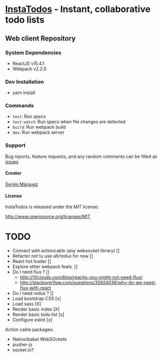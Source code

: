 # [InstaTodos](http://www.idonthaveawebsiteyet.com) - Instant, collaborative todo lists

## Web client Repository

### System Dependencies

* ReactJS v15.4.1
* Webpack v2.2.0

### Dev Installation
* yarn install

### Commands
* `test`: Run specs
* `test:watch`: Run specs when file changes are detected
* `build`: Run webpack build
* `dev`: Run webpack server

### Support

Bug reports, feature requests, and any random comments can be filled as
 [issues](https://github.com/instatodos/instatodos-web/issues)

#### Creator

[Sergio Márquez](https://github.com/smarquez1)

#### License

InstaTodos is released under the MIT license:

http://www.opensource.org/licenses/MIT

# TODO

* Connect with actioncable (any websocket library) []
* Refactor not tu use alt/redux for now []
* React hot loader []
* Explore other webpack feats. []
* Do I need flux ? []
    * http://10clouds.com/blog/reactjs-you-might-not-need-flux/
    * http://stackoverflow.com/questions/35924036/why-do-we-need-flux-with-react
* Do I need redux ? []
* Load bootstrap CSS [x]
* Load sass [X]
* Render basic index [X]
* Render basic todo list [x]
* Configure eslint [x]

Action cable packages:
  * Native/babel WebSOckets
  * pusher-js
  * socket.io?
